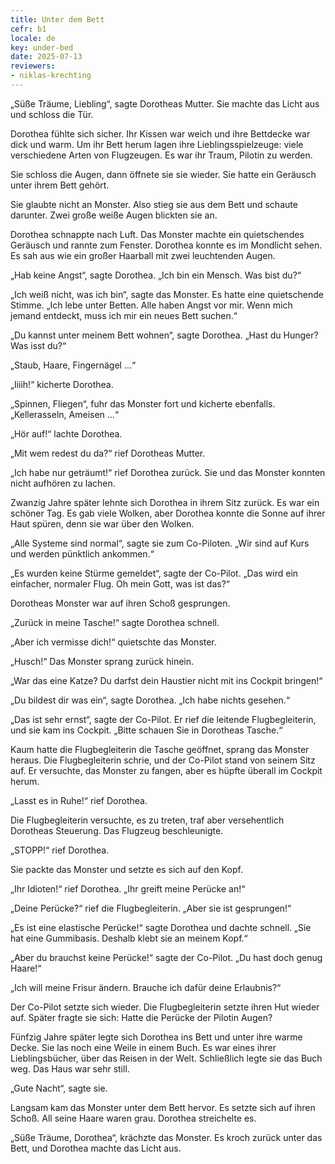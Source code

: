 ```yaml
---
title: Unter dem Bett
cefr: b1
locale: de
key: under-bed
date: 2025-07-13
reviewers:
- niklas-krechting
---
```


„Süße Träume, Liebling“, sagte Dorotheas Mutter. Sie machte das Licht aus und schloss die Tür.

Dorothea fühlte sich sicher. Ihr Kissen war weich und ihre Bettdecke war dick und warm. Um ihr Bett herum lagen ihre Lieblingsspielzeuge: viele verschiedene Arten von Flugzeugen. Es war ihr Traum, Pilotin zu werden.

Sie schloss die Augen, dann öffnete sie sie wieder. Sie hatte ein Geräusch unter ihrem Bett gehört.

Sie glaubte nicht an Monster. Also stieg sie aus dem Bett und schaute darunter. Zwei große weiße Augen blickten sie an.

Dorothea schnappte nach Luft. Das Monster machte ein quietschendes Geräusch und rannte zum Fenster. Dorothea konnte es im Mondlicht sehen. Es sah aus wie ein großer Haarball mit zwei leuchtenden Augen.

„Hab keine Angst“, sagte Dorothea. „Ich bin ein Mensch. Was bist du?“

„Ich weiß nicht, was ich bin“, sagte das Monster. Es hatte eine quietschende Stimme. „Ich lebe unter Betten. Alle haben Angst vor mir. Wenn mich jemand entdeckt, muss ich mir ein neues Bett suchen.“

„Du kannst unter meinem Bett wohnen“, sagte Dorothea. „Hast du Hunger? Was isst du?“

„Staub, Haare, Fingernägel ...“

„Iiiih!“ kicherte Dorothea.

„Spinnen, Fliegen“, fuhr das Monster fort und kicherte ebenfalls. „Kellerasseln, Ameisen ...“

„Hör auf!“ lachte Dorothea.

„Mit wem redest du da?“ rief Dorotheas Mutter.

„Ich habe nur geträumt!“ rief Dorothea zurück. Sie und das Monster konnten nicht aufhören zu lachen.

Zwanzig Jahre später lehnte sich Dorothea in ihrem Sitz zurück. Es war ein schöner Tag. Es gab viele Wolken, aber Dorothea konnte die Sonne auf ihrer Haut spüren, denn sie war über den Wolken.

„Alle Systeme sind normal“, sagte sie zum Co-Piloten. „Wir sind auf Kurs und werden pünktlich ankommen.“

„Es wurden keine Stürme gemeldet“, sagte der Co-Pilot. „Das wird ein einfacher, normaler Flug. Oh mein Gott, was ist das?“

Dorotheas Monster war auf ihren Schoß gesprungen.

„Zurück in meine Tasche!“ sagte Dorothea schnell.

„Aber ich vermisse dich!“ quietschte das Monster.

„Husch!“ Das Monster sprang zurück hinein.

„War das eine Katze? Du darfst dein Haustier nicht mit ins Cockpit bringen!“

„Du bildest dir was ein“, sagte Dorothea. „Ich habe nichts gesehen.“

„Das ist sehr ernst“, sagte der Co-Pilot. Er rief die leitende Flugbegleiterin, und sie kam ins Cockpit. „Bitte schauen Sie in Dorotheas Tasche.“

Kaum hatte die Flugbegleiterin die Tasche geöffnet, sprang das Monster heraus. Die Flugbegleiterin schrie, und der Co-Pilot stand von seinem Sitz auf. Er versuchte, das Monster zu fangen, aber es hüpfte überall im Cockpit herum.

„Lasst es in Ruhe!“ rief Dorothea.

Die Flugbegleiterin versuchte, es zu treten, traf aber versehentlich Dorotheas Steuerung. Das Flugzeug beschleunigte.

„STOPP!“ rief Dorothea.

Sie packte das Monster und setzte es sich auf den Kopf.

„Ihr Idioten!“ rief Dorothea. „Ihr greift meine Perücke an!“

„Deine Perücke?“ rief die Flugbegleiterin. „Aber sie ist gesprungen!“

„Es ist eine elastische Perücke!“ sagte Dorothea und dachte schnell. „Sie hat eine Gummibasis. Deshalb klebt sie an meinem Kopf.“

„Aber du brauchst keine Perücke!“ sagte der Co-Pilot. „Du hast doch genug Haare!“

„Ich will meine Frisur ändern. Brauche ich dafür deine Erlaubnis?“

Der Co-Pilot setzte sich wieder. Die Flugbegleiterin setzte ihren Hut wieder auf. Später fragte sie sich: Hatte die Perücke der Pilotin Augen?

Fünfzig Jahre später legte sich Dorothea ins Bett und unter ihre warme Decke. Sie las noch eine Weile in einem Buch. Es war eines ihrer Lieblingsbücher, über das Reisen in der Welt. Schließlich legte sie das Buch weg. Das Haus war sehr still.

„Gute Nacht“, sagte sie.

Langsam kam das Monster unter dem Bett hervor. Es setzte sich auf ihren Schoß. All seine Haare waren grau. Dorothea streichelte es.

„Süße Träume, Dorothea“, krächzte das Monster. Es kroch zurück unter das Bett, und Dorothea machte das Licht aus.